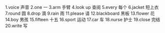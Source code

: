 1.voice  声音
2.one  一
3.arm  手臂
4.look up  查阅
5.every  每个
6.jacket  短上衣
7.round 圆
8.drop 滴
9.rain 雨
11.please  请
12.blackboard  黑板
13.flower  花
14.boy  男孩
15.fifteen 十五
16.sport  运动
17.car  车
18.nurse  护士
19.close  完结
20.write  写
